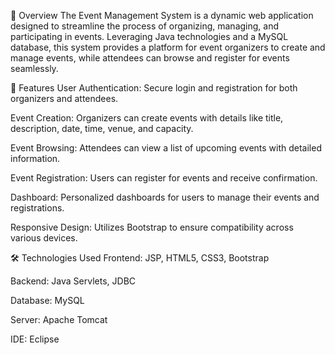 📌 Overview
The Event Management System is a dynamic web application designed to streamline the process of organizing, managing, and participating in events. Leveraging Java technologies and a MySQL database, this system provides a platform for event organizers to create and manage events, while attendees can browse and register for events seamlessly.

🚀 Features
User Authentication: Secure login and registration for both organizers and attendees.

Event Creation: Organizers can create events with details like title, description, date, time, venue, and capacity.

Event Browsing: Attendees can view a list of upcoming events with detailed information.

Event Registration: Users can register for events and receive confirmation.

Dashboard: Personalized dashboards for users to manage their events and registrations.

Responsive Design: Utilizes Bootstrap to ensure compatibility across various devices.

🛠️ Technologies Used
Frontend: JSP, HTML5, CSS3, Bootstrap

Backend: Java Servlets, JDBC

Database: MySQL

Server: Apache Tomcat

IDE: Eclipse 
